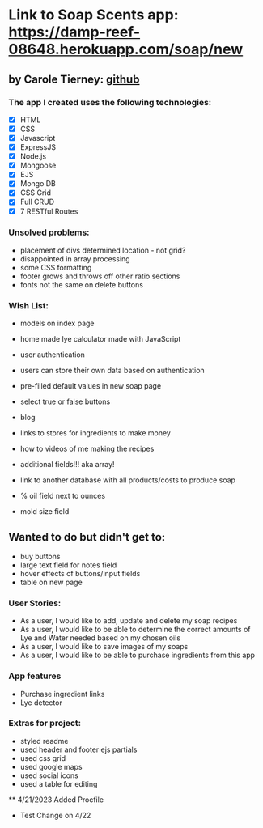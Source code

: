 # Link to Soap Scents app: https://damp-reef-08648.herokuapp.com/soap/new

## by Carole Tierney: [github](https://github.com/caroleatierney)

### The app I created uses the following technologies:
- [x] HTML
- [x] CSS
- [x] Javascript
- [x] ExpressJS
- [x] Node.js
- [x] Mongoose
- [x] EJS
- [x] Mongo DB
- [x] CSS Grid
- [x] Full CRUD
- [x] 7 RESTful Routes

### Unsolved problems:
* placement of divs determined location - not grid?
* disappointed in array processing
* some CSS formatting
* footer grows and throws off other ratio sections
* fonts not the same on delete buttons

### Wish List:
* models on index page
* home made lye calculator made with JavaScript

* user authentication
* users can store their own data based on authentication

* pre-filled default values in new soap page
* select true or false buttons
* blog

* links to stores for ingredients to make money

* how to videos of me making the recipes
* additional fields!!! aka array!

* link to another database with all products/costs to produce soap
* % oil field next to ounces
* mold size field

## Wanted to do but didn't get to:
* buy buttons
* large text field for notes field
* hover effects of buttons/input fields
* table on new page

### User Stories:
* As a user, I would like to add, update and delete my soap recipes
* As a user, I would like to be able to determine the correct amounts of Lye and Water needed based on my chosen oils
* As a user, I would like to save images of my soaps
* As a user, I would like to be able to purchase ingredients from this app

### App features
* Purchase ingredient links
* Lye detector

### Extras for project:
* styled readme
* used header and footer ejs partials
* used css grid
* used google maps
* used social icons
* used a table for editing

** 4/21/2023 Added Procfile
* Test Change on 4/22
